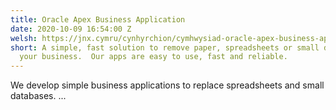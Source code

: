 ```yaml
---
title: Oracle Apex Business Application
date: 2020-10-09 16:54:00 Z
welsh: https://jnx.cymru/cynhyrchion/cymhwysiad-oracle-apex-business-application.html
short: A simple, fast solution to remove paper, spreadsheets or small databases from
  your business.  Our apps are easy to use, fast and reliable.
---
```


We develop simple business applications to replace spreadsheets and small databases.
...